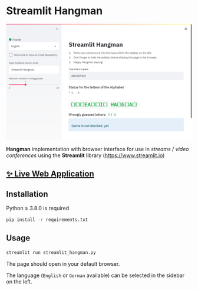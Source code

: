 # Streamlit Hangman

![Screenshot Streamlit Hangman](./screenshots/Screenshot-Streamlit-Hangman.png)

**Hangman** implementation with browser interface for use in _streams_ / _video conferences_ using the **Streamlit** library (<https://www.streamlit.io>)

## [✨ Live Web Application](https://share.streamlit.io/schorfma/streamlit-hangman/streamlit_hangman.py)
<!-- Also on Heroku: http://streamlit-hangman.herokuapp.com -->

## Installation

Python ≥ 3.8.0 is required

```bash
pip install -r requirements.txt
```

## Usage

```bash
streamlit run streamlit_hangman.py
```

The page should open in your default browser.

The language (`English` or `German` available) can be selected in the sidebar on the left.
